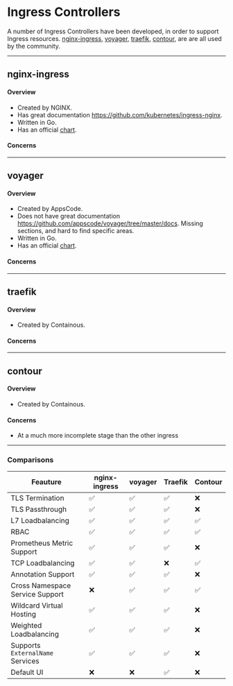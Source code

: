 # Ingress Controllers

A number of Ingress Controllers have been developed, in order to support Ingress resources.
[nginx-ingress](https://github.com/kubernetes/ingress-nginx),
[voyager](https://github.com/appscode/voyager),
[traefik](https://github.com/containous/traefik),
[contour](https://github.com/heptio/contour), are are all used by the community.

---

## nginx-ingress

#### Overview

- Created by NGINX.
- Has great documentation https://github.com/kubernetes/ingress-nginx.
- Written in Go.
- Has an official [chart](https://github.com/kubernetes/charts/tree/master/stable/nginx-ingress).

#### Concerns

---

## voyager

#### Overview

- Created by AppsCode.
- Does not have great documentation https://github.com/appscode/voyager/tree/master/docs. Missing
sections, and hard to find specific areas.
- Written in Go.
- Has an official [chart](https://github.com/kubernetes/charts/tree/master/stable/voyager).

#### Concerns

---

## traefik

#### Overview

- Created by Containous.

#### Concerns

---

## contour

#### Overview

- Created by Containous.

#### Concerns

- At a much more incomplete stage than the other ingress

---

### Comparisons

| Feauture | nginx-ingress | voyager | Traefik | Contour
|----------|--------------|------------------|---------|--------| 
| TLS Termination | :white_check_mark: | :white_check_mark: | :white_check_mark: | :x: |
| TLS Passthrough | :white_check_mark: | :white_check_mark: | :white_check_mark: | :x: |
| L7 Loadbalancing | :white_check_mark: | :white_check_mark: | :white_check_mark: | :white_check_mark: |
| RBAC | :white_check_mark: | :white_check_mark: | :white_check_mark: | :white_check_mark: |
| Prometheus Metric Support | :white_check_mark: | :white_check_mark: | :white_check_mark: | :x: |
| TCP Loadbalancing | :white_check_mark: | :white_check_mark: | :x: | :white_check_mark: |
| Annotation Support | :white_check_mark: | :white_check_mark: | :white_check_mark: | :x: |
| Cross Namespace Service Support | :x: | :white_check_mark: | :white_check_mark: | :white_check_mark: |
| Wildcard Virtual Hosting | :white_check_mark: | :white_check_mark: | :white_check_mark: | :x: |
| Weighted Loadbalancing | :white_check_mark: | :white_check_mark: | :white_check_mark: | :x: |
| Supports `ExternalName` Services | :white_check_mark: | :white_check_mark: | :white_check_mark: | :x: |
| Default UI | :x: | :x: | :white_check_mark: | :x: |

